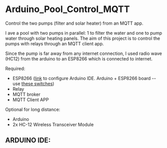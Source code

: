 # Arduino_Pool_Control_MQTT
Control the two pumps (filter and solar heater) from an MQTT app. 

I ave a pool with two pumps in parallel: 1 to filter the water and one to pump water through solar heating panels. The aim of this project is to control the pumps with relays through an MQTT client app. 

Since the pump is far away from any internet connection, I used radio wave (HC12) from the arduino to an ESP8266 which is connected to internet.

Required:
- ESP8266 ([link]((https://randomnerdtutorials.com/how-to-install-esp8266-board-arduino-ide/)) to configure Arduino IDE. Arduino + ESP8266 board -- use [these switches]((https://createlabz.store/products/arduino-uno-wifi-r3-compatible-atmega328p-esp8266)))
- Relay
- MQTT broker
- MQTT Client APP

Optional for long distance:
- Arduino
- 2x HC-12 Wireless Transceiver Module



ARDUINO IDE:
- 

